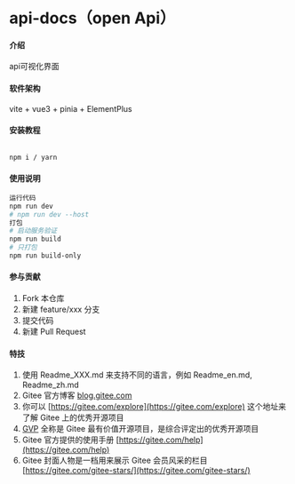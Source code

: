 # api-docs（open Api）

#### 介绍
api可视化界面

#### 软件架构
vite + vue3 + pinia + ElementPlus


#### 安装教程
```bash

npm i / yarn

```

#### 使用说明

```bash
运行代码
npm run dev
# npm run dev --host
打包
# 启动服务验证
npm run build
# 只打包
npm run build-only
```

#### 参与贡献

1.  Fork 本仓库
2.  新建 feature/xxx 分支
3.  提交代码
4.  新建 Pull Request


#### 特技

1.  使用 Readme\_XXX.md 来支持不同的语言，例如 Readme\_en.md, Readme\_zh.md
2.  Gitee 官方博客 [blog.gitee.com](https://blog.gitee.com)
3.  你可以 [https://gitee.com/explore](https://gitee.com/explore) 这个地址来了解 Gitee 上的优秀开源项目
4.  [GVP](https://gitee.com/gvp) 全称是 Gitee 最有价值开源项目，是综合评定出的优秀开源项目
5.  Gitee 官方提供的使用手册 [https://gitee.com/help](https://gitee.com/help)
6.  Gitee 封面人物是一档用来展示 Gitee 会员风采的栏目 [https://gitee.com/gitee-stars/](https://gitee.com/gitee-stars/)
